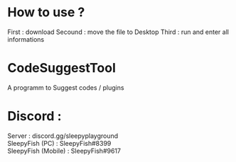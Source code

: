 # How to use ?
First   : download 
Secound : move the file to Desktop
Third   : run and enter all informations

# CodeSuggestTool
A programm to Suggest codes / plugins

# Discord :
Server              : discord.gg/sleepyplayground                                                                 
SleepyFish (PC)     : SleepyFish#8399                                                                             
SleepyFish (Mobile) : SleepyFish#9617                                                                             
